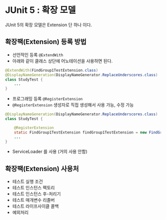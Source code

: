 #  JUnit 5 : 확장 모델

JUnit 5의 확장 모델은 Extension 단 하나 이다.



## 확장팩(Extension) 등록 방법

* 선언적인 등록 `@ExtendWith`
* 아래와 같이 클래스 상단에 어노테이션을 사용하면 된다.

```java
@ExtendWith(FindGroup1TestExtension.class)
@DisplayNameGeneration(DisplayNameGenerator.ReplaceUnderscores.class)
class StudyTest {
    ...
}
```



* 프로그래밍 등록 `@RegisterExtension`
* `@RegisterExtension` 생성자로 직접 생성해서 사용 가능, 수정 가능

```java
@DisplayNameGeneration(DisplayNameGenerator.ReplaceUnderscores.class)
class StudyTest {

	@RegisterExtension
	static FindGroup1TestExtension findGroup1TestExtension = new FindGroup1TestExtension(1000L);
    ...
}
```



* ServiceLoader 를 사용 (거의 사용 안함)



## 확장팩(Extension) 사용처

* 테스트 실행 조건
* 테스트 인스턴스 팩토리
* 테스트 인스턴스 후-처리기
* 테스트 매개변수 리졸버
* 테스트 라이프사이클 콜백
* 예외처리